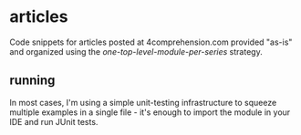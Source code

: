 # articles
Code snippets for articles posted at 4comprehension.com provided "as-is" and organized using the _one-top-level-module-per-series_ strategy.

## running 
In most cases, I'm using a simple unit-testing infrastructure to squeeze multiple examples in a single file - it's enough to import the module in your IDE and run JUnit tests.
